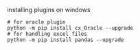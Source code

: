 installing plugins on windows
```
# for oracle plugin
python -m pip install cx_Oracle --upgrade
# for handling excel files
python -m pip install pandas --upgrade
```
